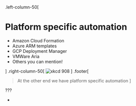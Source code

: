 .left-column-50[

# Platform specific automation

* Amazon Cloud Formation
* Azure ARM templates
* GCP Deployment Manager
* VMWare Aria
* Others you can mention!


]
.right-column-50[
![xkcd 908](https://imgs.xkcd.com/comics/the_cloud.png)
]
.footer[
> At the other end we have platform specific automation
]

???

-

